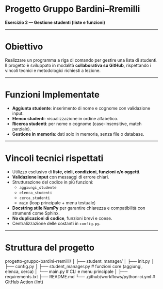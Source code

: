 # Progetto Gruppo Bardini–Rremilli  
**Esercizio 2 — Gestione studenti (liste e funzioni)**

---
# Obiettivo

Realizzare un programma a riga di comando per gestire una lista di studenti.  
Il progetto è sviluppato in modalità **collaborativa su GitHub**, rispettando i vincoli tecnici e metodologici richiesti a lezione.

---
# Funzioni Implementate
- **Aggiunta studente**: inserimento di nome e cognome con validazione input.  
- **Elenco studenti**: visualizzazione in ordine alfabetico.  
- **Ricerca studenti**: per nome o cognome (case-insensitive, match parziale).  
- **Gestione in memoria**: dati solo in memoria, senza file o database.  

---
# Vincoli tecnici rispettati
- Utilizzo esclusivo di **liste, cicli, condizioni, funzioni e/o oggetti**.  
- **Validazione input** con messaggi di errore chiari.  
- Strutturazione del codice in più funzioni:  
  - `aggiungi_studente`  
  - `elenca_studenti`  
  - `cerca_studenti`  
  - `main` (loop principale + menu testuale)  
- **Docstring stile NumPy** per garantire chiarezza e compatibilità con strumenti come Sphinx.  
- **No duplicazioni di codice**, funzioni brevi e coese.  
- Centralizzazione delle costanti in `config.py`.  

---
# Struttura del progetto
progetto-gruppo-bardini-rremilli/
│
├── student_manager/
│ ├── init.py
│ ├── config.py
│ ├── student_manager.py # funzioni core (aggiungi, elenca, cerca)
│ └── main.py # CLI e menu principale
│
├── requirements.txt
├── README.md
└── .github/workflows/python-ci.yml # GitHub Action (lint)

